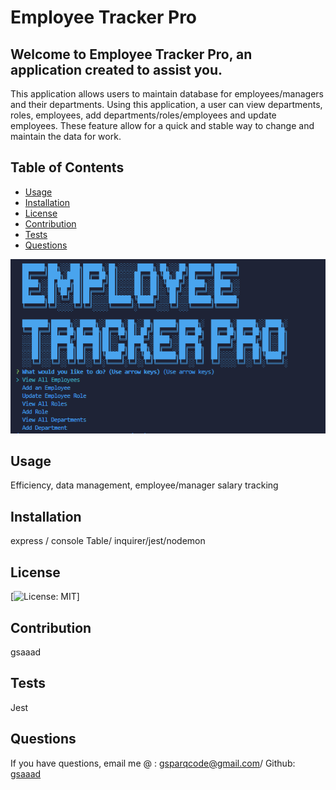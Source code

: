 # Employee Tracker Pro

## Welcome to Employee Tracker Pro, an application created to assist you.

This application allows users to maintain database for employees/managers and their departments. Using this application, a user can view departments, roles, employees, add departments/roles/employees and update employees. These feature allow for a quick and stable way to change and maintain the data for work.

## Table of Contents

- [Usage](#usage)
- [Installation](#installation)
- [License](#license)
- [Contribution](#contribution)
- [Tests](#tests)
- [Questions](#questions)

![Screenshot](./img/Preview.png)

## Usage

Efficiency, data management, employee/manager salary tracking

## Installation

express / console Table/ inquirer/jest/nodemon

## License

[![License: MIT](https://img.shields.io/badge/License-MIT-yellow)]

## Contribution

gsaaad

## Tests

Jest

## Questions

If you have questions, email me @ : gsparqcode@gmail.com/ Github: [gsaaad](https://github.com/gsaaad)
